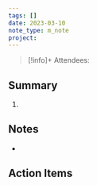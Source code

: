 ```yaml
---
tags: []
date: 2023-03-10
note_type: m_note
project:
---
```


> [!info]+
>Attendees: 


## Summary
1. 


## Notes
* 


## Action Items
